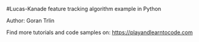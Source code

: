 #Lucas-Kanade feature tracking algorithm example in Python

Author:
Goran Trlin

Find more tutorials and code samples on:
https://playandlearntocode.com



